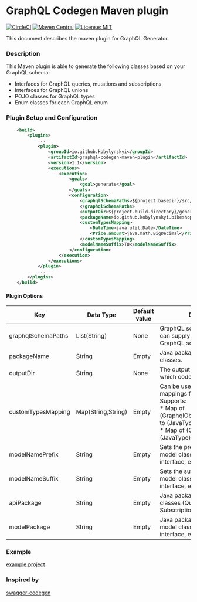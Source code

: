 # GraphQL Codegen Maven plugin #

[![CircleCI](https://circleci.com/gh/kobylynskyi/graphql-java-codegen-maven-plugin/tree/master.svg?style=svg)](https://circleci.com/gh/kobylynskyi/graphql-java-codegen-maven-plugin/tree/master)
[![Maven Central](https://maven-badges.herokuapp.com/maven-central/io.github.kobylynskyi/graphql-codegen-maven-plugin/badge.svg)](https://maven-badges.herokuapp.com/maven-central/io.github.kobylynskyi/graphql-codegen-maven-plugin)
[![License: MIT](https://img.shields.io/badge/License-MIT-yellow.svg)](https://opensource.org/licenses/MIT)

This document describes the maven plugin for GraphQL Generator.

### Description

This Maven plugin is able to generate the following classes based on your GraphQL schema:
* Interfaces for GraphQL queries, mutations and subscriptions
* Interfaces for GraphQL unions
* POJO classes for GraphQL types
* Enum classes for each GraphQL enum

### Plugin Setup and Configuration

```xml
    <build>
        <plugins>
            ...
            <plugin>
                <groupId>io.github.kobylynskyi</groupId>
                <artifactId>graphql-codegen-maven-plugin</artifactId>
                <version>1.1</version>
                <executions>
                    <execution>
                        <goals>
                            <goal>generate</goal>
                        </goals>
                        <configuration>
                            <graphqlSchemaPaths>${project.basedir}/src/main/resources/schema.graphqls
                            </graphqlSchemaPaths>
                            <outputDir>${project.build.directory}/generated-sources/graphql</outputDir>
                            <packageName>io.github.kobylynskyi.bikeshop.graphql.model</packageName>
                            <customTypesMapping>
                                <DateTime>java.util.Date</DateTime>
                                <Price.amount>java.math.BigDecimal</Price.amount>
                            </customTypesMapping>
                            <modelNameSuffix>TO</modelNameSuffix>
                        </configuration>
                    </execution>
                </executions>
            </plugin>
            ...
        </plugins>
    </build>
```


#### Plugin Options

| Key                     | Data Type          | Default value | Description |
| ----------------------- | ------------------ | ------------- | ----------- |
| graphqlSchemaPaths      | List(String)       | None          | GraphQL schema locations. You can supply multiple paths to GraphQL schemas. |
| packageName             | String             | Empty         | Java package for generated classes. |
| outputDir               | String             | None          | The output target directory into which code will be generated. |
| customTypesMapping      | Map(String,String) | Empty         | Can be used to supply custom mappings for scalars. <br/> Supports:<br/> * Map of (GraphqlObjectName.fieldName) to (JavaType) <br/> * Map of (GraphqlType) to (JavaType) |
| modelNamePrefix         | String             | Empty         | Sets the prefix for GraphQL model classes (type, input, interface, enum, union). |
| modelNameSuffix         | String             | Empty         | Sets the suffix for GraphQL model classes (type, input, interface, enum, union). |
| apiPackage              | String             | Empty         | Java package for generated api classes (Query, Mutation, Subscription). |
| modelPackage            | String             | Empty         | Java package for generated model classes (type, input, interface, enum, union). |


### Example

[example project](example)


### Inspired by
[swagger-codegen](https://github.com/swagger-api/swagger-codegen)

